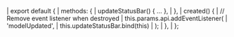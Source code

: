 <framework-specific-section frameworks="vue">
<snippet transform={false}>
| export default {
|   methods: {
|     updateStatusBar() { ... },
|   },
|   created() {
|     // Remove event listener when destroyed
|     this.params.api.addEventListener(
|       'modelUpdated',
|       this.updateStatusBar.bind(this)
|     );
|   },
| };
</snippet>
</framework-specific-section>